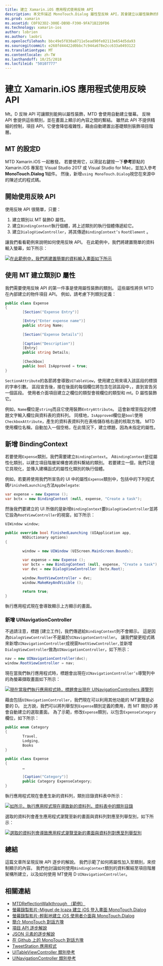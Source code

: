 ```yaml
---
title: 建立 Xamarin.iOS 應用程式使用反映 API
description: 本文件描述 MonoTouch.Dialog 屬性型反映 API，其會建立以屬性裝飾的類別為基礎的 UI。
ms.prod: xamarin
ms.assetid: C0F923D2-300E-DB9D-F390-9FA71B22DFD6
ms.technology: xamarin-ios
author: lobrien
ms.author: laobri
ms.openlocfilehash: bbc49e5f830a8711e5ead90fe02113e654d5da93
ms.sourcegitcommit: e268fd44422d0bbc7c944a678e2cc633a0493122
ms.translationtype: MT
ms.contentlocale: zh-TW
ms.lasthandoff: 10/25/2018
ms.locfileid: "50107777"
---
```

# <a name="creating-a-xamarinios-application-using-the-reflection-api"></a>建立 Xamarin.iOS 應用程式使用反映 API

Mt。D 反映 API 可讓類別能夠以屬性裝飾，MTD 會使用自動建立螢幕。 反映 API 會提供這些類別，並在畫面上顯示的內容之間的繫結。 雖然此 API 不提供精細的控制，項目 API，它便會降低複雜性，藉由自動建置出基礎類別裝飾項目階層。

## <a name="setting-up-mtd"></a>MT 的設定D

MTD Xamarin.iOS 一起散發。 若要使用它，以滑鼠右鍵按一下**參考**節點的 Xamarin.iOS 專案在 Visual Studio 2017 或 Visual Studio for Mac，並加入參考**MonoTouch.Dialog 1**組件。 然後，新增`using MonoTouch.Dialog`視您在來源中的陳述式的程式碼。

## <a name="getting-started-with-the-reflection-api"></a>開始使用反映 API

使用反映 API 很簡單，只要：

1.  建立類別以 MT 裝飾D 屬性。
1.  建立`BindingContext`執行個體，將上述類別的執行個體傳遞給它。 
1.  建立`DialogViewController`，將其傳遞`BindingContext’s` `RootElement` 。 


讓我們看看範例來說明如何使用反映 API。 在此範例中，我們將建置簡單的資料輸入螢幕，如下所示：

 [![](reflection-api-walkthrough-images/01-expense-entry.png "在此範例中，我們將建置簡單的資料輸入畫面如下所示")](reflection-api-walkthrough-images/01-expense-entry.png#lightbox)

## <a name="creating-a-class-with-mtd-attributes"></a>使用 MT 建立類別D 屬性

我們需要使用反映 API 的第一件事是使用屬性裝飾的類別。 這些屬性將供 MTD 在內部建立的物件項目 API。 例如，請考慮下列類別定義：

```csharp
public class Expense
{
        [Section("Expense Entry")]

        [Entry("Enter expense name")]
        public string Name;
        
        [Section("Expense Details")]
  
        [Caption("Description")]
        [Entry]
        public string Details;
        
        [Checkbox]
        public bool IsApproved = true;
}
```

`SectionAttribute`的各節將會導致`UITableView`，使用建立用來填入該區段的標頭的字串引數。 區段宣告後，接在後面的每個欄位將包含在該區段中，，直到宣告另一個區段。
使用者介面項目建立之欄位的類型會視欄位的類型和 mt。D 屬性裝飾它。

例如，`Name`欄位是`string`而且它使用裝飾`EntryAttribute`。 這會新增至指定的標題文字輸入欄位與資料表的資料列。 同樣地，`IsApproved`欄位是`bool`使用`CheckboxAttribute`，產生的資料表資料列在表格儲存格右邊的核取方塊。 MTD 使用欄位名稱，自動加入一個空格，在此情況下，建立標題，因為未指定的屬性。

## <a name="adding-the-bindingcontext"></a>新增 BindingContext

若要使用`Expense`類別，我們需要建立`BindingContext`。 A`BindingContext`是從屬性化類別，以建立項目階層架構會將資料繫結的類別。 若要建立一個，我們只是它具現化，並傳入建構函式的屬性化類別的執行個體。

例如，若要將使用我們所宣告的 UI 中的屬性`Expense`類別中，包括中的下列程式碼`FinishedLaunching`方法`AppDelegate`:

```csharp
var expense = new Expense ();
var bctx = new BindingContext (null, expense, "Create a task");
```

然後我們要建立的 UI 所做的是新增`BindingContext`要`DialogViewController`並將它設為`RootViewController`的視窗，如下所示：

```csharp
UIWindow window;

public override bool FinishedLaunching (UIApplication app, 
        NSDictionary options)
{
   
        window = new UIWindow (UIScreen.MainScreen.Bounds);
            
        var expense = new Expense ();
        var bctx = new BindingContext (null, expense, "Create a task");
        var dvc = new DialogViewController (bctx.Root);
            
        window.RootViewController = dvc;
        window.MakeKeyAndVisible ();
            
        return true;
}
```

執行應用程式現在會導致顯示上方顯示的畫面。

### <a name="adding-a-uinavigationcontroller"></a>新增 UINavigationController

不過請注意，標題 [建立工作]，我們傳遞給`BindingContext`則不會顯示。 這是因為`DialogViewController`不是屬於`UINavigatonController`。 讓我們變更程式碼來新增`UINavigationController`成視窗`RootViewController,`並新增`DialogViewController`做為`UINavigationController`，如下所示：

```csharp
nav = new UINavigationController(dvc);
window.RootViewController = nav;
```

現在當我們執行應用程式時，標題會出現在`UINavigationController’s`導覽列中的為螢幕擷取畫面如下所示：

 [![](reflection-api-walkthrough-images/02-create-task.png "現在當我們執行應用程式時，標題會出現在 UINavigationControllers 導覽列")](reflection-api-walkthrough-images/02-create-task.png#lightbox)

藉由包括`UINavigationController`，我們現在可以利用其他功能的 MT瀏覽是必要的 D。 比方說，我們可以將列舉型別`Expense`類別定義的費用，而 MT 類別D 將會自動建立的選取畫面。 為了示範，修改`Expense`類別，以包含`ExpenseCategory`欄位，如下所示：

```csharp
public enum Category
{
        Travel,
        Lodging,
        Books
}
        
public class Expense
{
        …

        [Caption("Category")]
        public Category ExpenseCategory;
}
```

執行應用程式現在會產生新的資料列，類別目錄資料表中所示：

 [![](reflection-api-walkthrough-images/03-set-details.png "如所示，執行應用程式現在導致新的資料列，資料表中的類別目錄")](reflection-api-walkthrough-images/03-set-details.png#lightbox)

選取的資料列會產生應用程式瀏覽至新的畫面與資料列對應至列舉型別，如下所示：

 [![](reflection-api-walkthrough-images/04-set-category.png "選取的資料列會導致應用程式瀏覽至新的畫面與資料列對應至列舉型別")](reflection-api-walkthrough-images/04-set-category.png#lightbox)

 <a name="Summary" />


## <a name="summary"></a>總結

這篇文章所呈現反映 API 逐步的解說。 我們示範了如何將屬性加入至類別，來控制顯示的內容。 我們也討論如何使用`BindingContext`類別的資料繫結至項目階層架構所建立，以及如何使用 MT使用 D `UINavigationController`。


## <a name="related-links"></a>相關連結

- [MTDReflectionWalkthrough （範例）](https://developer.xamarin.com/samples/MTDReflectionWalkthrough/)
- [螢幕錄製影片-Miguel de Icaza 建立 iOS 登入畫面 MonoTouch.Dialog](http://youtu.be/3butqB1EG0c)
- [螢幕錄製影片-輕鬆地建立 iOS 使用者介面與 MonoTouch.Dialog](http://youtu.be/j7OC5r8ZkYg)
- [簡介 MonoTouch 對話方塊](~/ios/user-interface/monotouch.dialog/index.md)
- [項目 API 逐步解說](~/ios/user-interface/monotouch.dialog/elements-api-walkthrough.md)
- [JSON 元素的逐步解說](~/ios/user-interface/monotouch.dialog/monotouch.dialog-json-markup.md)
- [在 Github 上的 MonoTouch 對話方塊](https://github.com/migueldeicaza/MonoTouch.Dialog)
- [TweetStation 應用程式](https://github.com/migueldeicaza/TweetStation)
- [UITableViewController 類別參考](http://developer.apple.com/library/ios/#DOCUMENTATION/UIKit/Reference/UITableViewController_Class/Reference/Reference.html)
- [UINavigationController 類別參考](http://developer.apple.com/library/ios/#documentation/UIKit/Reference/UINavigationController_Class/Reference/Reference.html)
